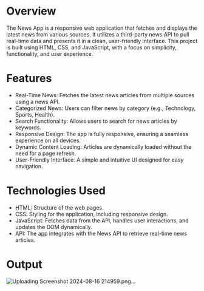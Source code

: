 # Overview

The News App is a responsive web application that fetches and displays the latest news from various sources. It utilizes a third-party news API to pull real-time data and presents it in a clean, user-friendly interface. This project is built using HTML, CSS, and JavaScript, with a focus on simplicity, functionality, and user experience.

# Features

- Real-Time News: Fetches the latest news articles from multiple sources using a news API.
- Categorized News: Users can filter news by category (e.g., Technology, Sports, Health).
- Search Functionality: Allows users to search for news articles by keywords.
- Responsive Design: The app is fully responsive, ensuring a seamless experience on all devices.
- Dynamic Content Loading: Articles are dynamically loaded without the need for a page refresh.
- User-Friendly Interface: A simple and intuitive UI designed for easy navigation.

# Technologies Used

- HTML: Structure of the web pages.
- CSS: Styling for the application, including responsive design.
- JavaScript: Fetches data from the API, handles user interactions, and updates the DOM dynamically.
- API: The app integrates with the News API to retrieve real-time news articles.

# Output

![Uploading Screenshot 2024-08-16 214959.png…]()
